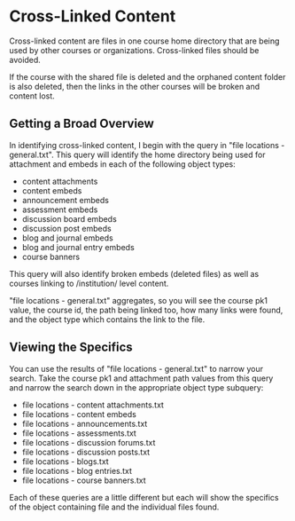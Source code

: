 # Cross-Linked Content
Cross-linked content are files in one course home directory that are being used by other courses or organizations.  Cross-linked files should be avoided.  

If the course with the shared file is deleted and the orphaned content folder is also deleted, then the links in the other courses will be broken and content lost.

## Getting a Broad Overview
In identifying cross-linked content, I begin with the query in "file locations - general.txt".  This query will identify the home directory being used for attachment and embeds in each of the following object types:
- content attachments
- content embeds
- announcement embeds
- assessment embeds
- discussion board embeds
- discussion post embeds
- blog and journal embeds
- blog and journal entry embeds
- course banners

This query will also identify broken embeds (deleted files) as well as courses linking to /institution/ level content.

"file locations - general.txt" aggregates, so you will see the course pk1 value, the course id, the path being linked too, how many links were found, and the object type which contains the link to the file.

## Viewing the Specifics
You can use the results of "file locations - general.txt" to narrow your search.  Take the course pk1 and attachment path values from this query and narrow the search down in the appropriate object type subquery:
- file locations - content attachments.txt
- file locations - content embeds
- file locations - announcements.txt
- file locations - assessments.txt
- file locations - discussion forums.txt
- file locations - discussion posts.txt
- file locations - blogs.txt
- file locations - blog entries.txt
- file locations - course banners.txt

Each of these queries are a little different but each will show the specifics of the object containing file and the individual files found.


